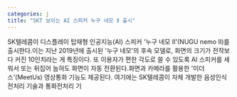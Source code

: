 ```yaml
---
categories: j
title: "SKT 보이는 AI 스피커 누구 네모 Ⅱ 출시"
---
```

SK텔레콤이 디스플레이 탑재형 인공지능(AI) 스피커 &#39;누구 네모 Ⅱ&#39;(NUGU nemo Ⅱ)를 출시한다.이는 지난 2019년에 출시된 &#39;누구 네모&#39;의 후속 모델로, 화면의 크기가 전작보다 커진 10인치라는 게 특징이다.																또 이용자가 편한 각도로 쓸 수 있도록 AI 스피커를 세워서 또는 뒤집어 눕혀도 화면이 자동 전환된다.화면과 카메라를 활용한 &#39;미더스&#39;(MeetUs) 영상통화 기능도 제공된다. 여기에는 SK텔레콤이 자체 개발한 음성인식전처리 기술과 통화전처리 기